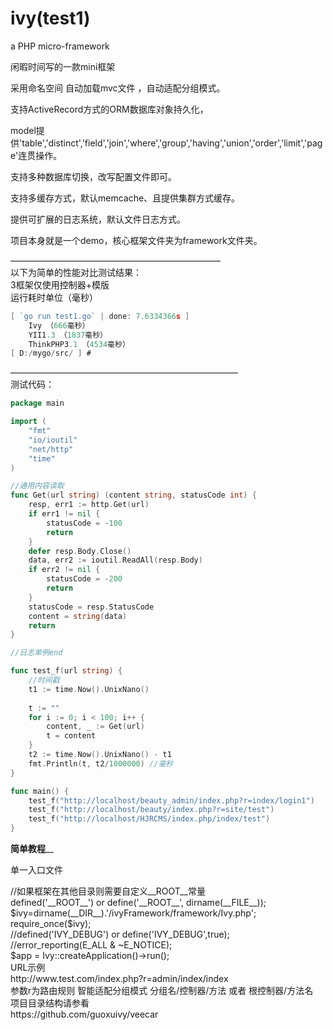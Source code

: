 ivy(test1)
===
a PHP micro-framework

闲暇时间写的一款mini框架

采用命名空间 自动加载mvc文件 ，自动适配分组模式。

支持ActiveRecord方式的ORM数据库对象持久化，

model提供'table','distinct','field','join','where','group','having','union','order','limit','page'连贯操作。

支持多种数据库切换，改写配置文件即可。

支持多缓存方式，默认memcache、且提供集群方式缓存。

提供可扩展的日志系统，默认文件日志方式。

项目本身就是一个demo，核心框架文件夹为framework文件夹。

————————————————————————<br>
以下为简单的性能对比测试结果：<br>
3框架仅使用控制器+模版<br>
运行耗时单位（毫秒）<br>
```Go
[ `go run test1.go` | done: 7.6334366s ]
    Ivy （666毫秒）
    YII1.3 （1837毫秒）
    ThinkPHP3.1 （4534毫秒）
[ D:/mygo/src/ ] # 
```
——————————————————————————<br>
测试代码：<br>
```Go
package main

import (
    "fmt"
    "io/ioutil"
    "net/http"
    "time"
)

//通用内容读取
func Get(url string) (content string, statusCode int) {
    resp, err1 := http.Get(url)
    if err1 != nil {
        statusCode = -100
        return
    }
    defer resp.Body.Close()
    data, err2 := ioutil.ReadAll(resp.Body)
    if err2 != nil {
        statusCode = -200
        return
    }
    statusCode = resp.StatusCode
    content = string(data)
    return
}

//日志单例end

func test_f(url string) {
    //时间戳
    t1 := time.Now().UnixNano()
   
    t := ""
    for i := 0; i < 100; i++ {
        content, _ := Get(url)
        t = content
    }
    t2 := time.Now().UnixNano() - t1
    fmt.Println(t, t2/1000000) //毫秒
}

func main() {
    test_f("http://localhost/beauty_admin/index.php?r=index/login1")
    test_f("http://localhost/beauty/index.php?r=site/test")
    test_f("http://localhost/HJRCMS/index.php/index/test")
}
```



__________________简单教程____________________

单一入口文件<br>
<?php<br>
//如果框架在其他目录则需要自定义__ROOT__常量<br>
defined('__ROOT__') or define('__ROOT__', dirname(__FILE__));<br>
$ivy=dirname(__DIR__).'/ivyFramework/framework/Ivy.php';<br>
require_once($ivy);<br>
//defined('IVY_DEBUG') or define('IVY_DEBUG',true);<br>
//error_reporting(E_ALL & ~E_NOTICE);<br>
$app = Ivy::createApplication()->run();<br>


URL示例<br>
http://www.test.com/index.php?r=admin/index/index<br>
参数r为路由规则 智能适配分组模式  分组名/控制器/方法 或者 根控制器/方法名<br>

项目目录结构请参看<br>
https://github.com/guoxuivy/veecar<br>
